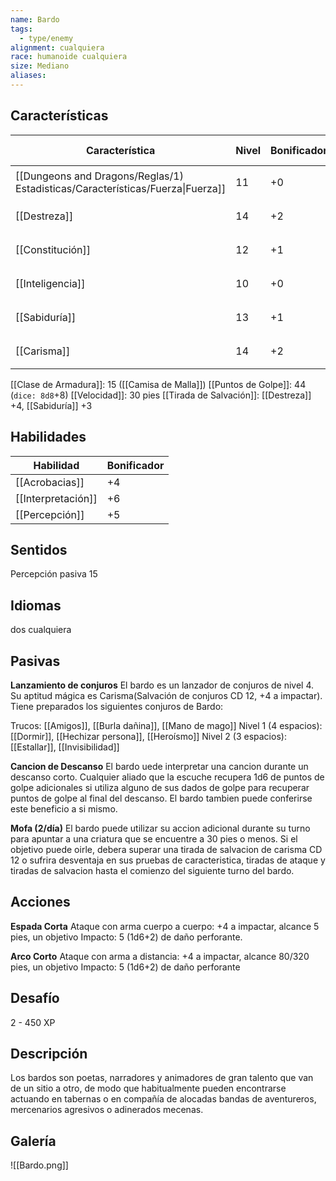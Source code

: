 ```yaml
---
name: Bardo
tags:
  - type/enemy
alignment: cualquiera
race: humanoide cualquiera
size: Mediano
aliases:
---
```


## Características
| Característica                                                                 | Nivel | Bonificador | Lanzar dado      |
| ------------------------------------------------------------------------------ | ----- | ----------- | ---------------- |
| [[Dungeons and Dragons/Reglas/1) Estadisticas/Características/Fuerza\|Fuerza]] | 11    | +0          | `dice: 1d20 + 0` |
| [[Destreza]]                                                                   | 14    | +2          | `dice: 1d20 + 0` |
| [[Constitución]]                                                               | 12    | +1          | `dice: 1d20 + 0` |
| [[Inteligencia]]                                                               | 10    | +0          | `dice: 1d20 + 0` |
| [[Sabiduría]]                                                                  | 13    | +1          | `dice: 1d20 + 0` |
| [[Carisma]]                                                                    | 14    | +2          | `dice: 1d20 + 0` |

[[Clase de Armadura]]: 15 ([[Camisa de Malla]])
[[Puntos de Golpe]]: 44 (`dice: 8d8`+8)
[[Velocidad]]: 30 pies
[[Tirada de Salvación]]: [[Destreza]] +4, [[Sabiduría]] +3

## Habilidades
| Habilidad          | Bonificador |
| ------------------ | ----------- |
| [[Acrobacias]]     | +4          |
| [[Interpretación]] | +6          |
| [[Percepción]]     | +5          |

## Sentidos

Percepción pasiva 15

## Idiomas

dos cualquiera

## Pasivas

**Lanzamiento de conjuros**
El bardo es un lanzador de conjuros de nivel 4. Su aptitud mágica es  Carisma(Salvación de conjuros CD 12, +4 a impactar). Tiene preparados los siguientes conjuros de Bardo:

Trucos: [[Amigos]], [[Burla dañina]], [[Mano de mago]]
Nivel 1 (4 espacios): [[Dormir]], [[Hechizar persona]], [[Heroísmo]]
Nivel 2 (3 espacios): [[Estallar]], [[Invisibilidad]]

**Cancion de Descanso**
El bardo uede interpretar una cancion durante un descanso corto. Cualquier aliado que la escuche recupera 1d6 de puntos de golpe adicionales si utiliza alguno de sus dados de golpe para recuperar puntos de golpe al final del descanso. El bardo tambien puede conferirse este beneficio a si mismo.

**Mofa (2/día)**
El bardo puede utilizar su accion adicional durante su turno para apuntar a una criatura que se encuentre a 30 pies o menos. Si el objetivo puede oirle, debera superar una tirada de salvacion de carisma CD 12 o sufrira desventaja en sus pruebas de caracteristica, tiradas de ataque y tiradas de salvacion hasta el comienzo del siguiente turno del bardo.

## Acciones

**Espada Corta**
Ataque con arma cuerpo a cuerpo: +4 a impactar, alcance 5 pies, un objetivo
Impacto: 5 (1d6+2) de daño perforante.

**Arco Corto**
Ataque con arma a distancia: +4 a impactar, alcance 80/320 pies, un objetivo
Impacto: 5 (1d6+2) de daño perforante

## Desafío

2 - 450 XP

## Descripción

Los bardos son poetas, narradores y animadores de gran talento que van de un sitio a otro, de modo que habitualmente pueden encontrarse actuando en tabernas o en compañía de alocadas bandas de aventureros, mercenarios agresivos o adinerados mecenas.

## Galería

![[Bardo.png]]